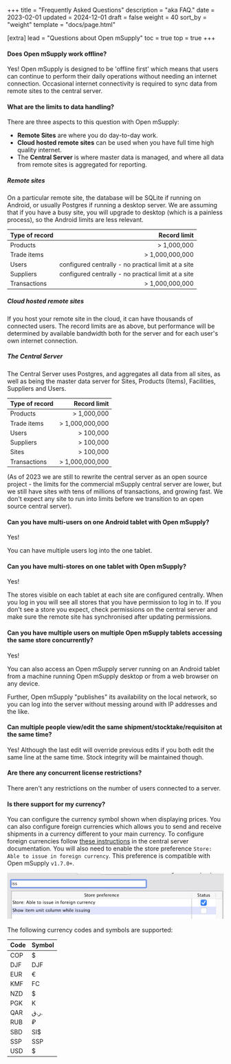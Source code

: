 +++
title = "Frequently Asked Questions"
description = "aka FAQ."
date = 2023-02-01
updated = 2024-12-01
draft = false
weight = 40
sort_by = "weight"
template = "docs/page.html"

[extra]
lead = "Questions about Open mSupply"
toc = true
top = true
+++

#### Does Open mSupply work offline?

Yes! Open mSupply is designed to be 'offline first' which means that users can continue to perform their daily operations without needing an internet connection. Occasional internet connectivity is required to sync data from remote sites to the central server.

#### What are the limits to data handling?

There are three aspects to this question with Open mSupply:

- **Remote Sites** are where you do day-to-day work.
- **Cloud hosted remote sites** can be used when you have full time high quality internet.
- The **Central Server** is where master data is managed, and where all data from remote sites is aggregated for reporting.

##### Remote sites

On a particular remote site, the database will be SQLite if running on Android, or usually Postgres if running a desktop server. We are assuming that if you have a busy site, you will upgrade to desktop (which is a painless process), so the Android limits are less relevant.

| Type of record |                                        Record limit |
| -------------- | --------------------------------------------------: |
| Products       |                                         > 1,000,000 |
| Trade items    |                                     > 1,000,000,000 |
| Users          | configured centrally - no practical limit at a site |
| Suppliers      | configured centrally - no practical limit at a site |
| Transactions   |                                     > 1,000,000,000 |

##### Cloud hosted remote sites

If you host your remote site in the cloud, it can have thousands of connected users. The record limits are as above, but performance will be determined by available bandwidth both for the server and for each user's own internet connection.

##### The Central Server

The Central Server uses Postgres, and aggregates all data from all sites, as well as being the master data server for Sites, Products (Items), Facilities, Suppliers and Users.

| Type of record |    Record limit |
| -------------- | --------------: |
| Products       |     > 1,000,000 |
| Trade items    | > 1,000,000,000 |
| Users          |       > 100,000 |
| Suppliers      |       > 100,000 |
| Sites          |       > 100,000 |
| Transactions   | > 1,000,000,000 |

(As of 2023 we are still to rewrite the central server as an open source project - the limits for the commercial mSupply central server are lower, but we still have sites with tens of millions of transactions, and growing fast. We don't expect any site to run into limits before we transition to an open source central server).

#### Can you have multi-users on one Android tablet with Open mSupply?

Yes!

You can have multiple users log into the one tablet.

#### Can you have multi-stores on one tablet with Open mSupply?

Yes!

The stores visible on each tablet at each site are configured centrally.
When you log in you will see all stores that you have permission to log in to.
If you don't see a store you expect, check permissions on the central server and make sure the remote site has synchronised after updating permissions.

#### Can you have multiple users on multiple Open mSupply tablets accessing the same store concurrently?

Yes!

You can also access an Open mSupply server running on an Android tablet from a machine running Open mSupply desktop or from a web browser on any device.

Further, Open mSupply "publishes" its availability on the local network, so you can log into the server without messing around with IP addresses and the like.

#### Can multiple people view/edit the same shipment/stocktake/requisiton at the same time?

Yes! Although the last edit will override previous edits if you both edit the same line at the same time. Stock integrity will be maintained though.

#### Are there any concurrent license restrictions?

There aren't any restrictions on the number of users connected to a server.

#### Is there support for my currency?

You can configure the currency symbol shown when displaying prices. You can also configure foreign currencies which allows you to send and receive shipments in a currency different to your main currency. To configure foreign currencies follow [these instructions](https://docs.msupply.org.nz/other_stuff:currencies) in the central server documentation. You will also need to enable the store preference `Store: Able to issue in foreign currency`. This preference is compatible with Open mSupply `v1.7.0+`.

![Store preference](images/store-pref-issue-in-foreign-currencies.png)

The following currency codes and symbols are supported:

| Code | Symbol |
| ---- | ------ |
| COP  | $      |
| DJF  | DJF    |
| EUR  | €      |
| KMF  | FC     |
| NZD  | $      |
| PGK  | K      |
| QAR  | ر.ق.   |
| RUB  | ₽      |
| SBD  | SI$    |
| SSP  | SSP    |
| USD  | $      |
